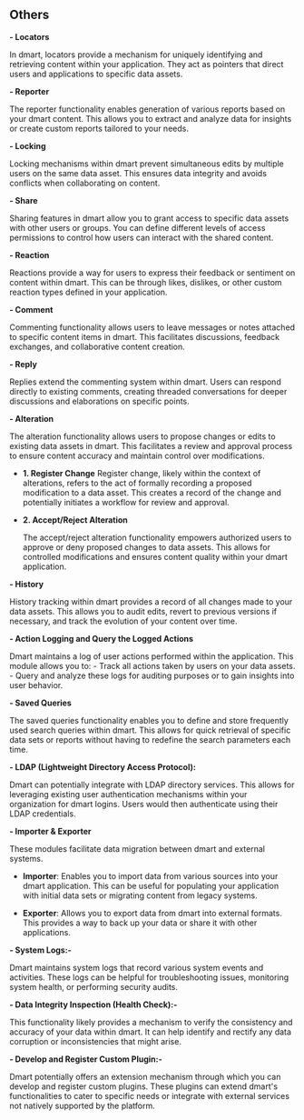 ## Others

**- Locators**

In dmart, locators provide a mechanism for uniquely identifying and retrieving content within your application. They act as pointers that direct users and applications to specific data assets.

**- Reporter**

The reporter functionality enables generation of various reports based on your dmart content. This allows you to extract and analyze data for insights or create custom reports tailored to your needs.

**- Locking**

Locking mechanisms within dmart prevent simultaneous edits by multiple users on the same data asset. This ensures data integrity and avoids conflicts when collaborating on content.

**- Share**

Sharing features in dmart allow you to grant access to specific data assets with other users or groups. You can define different levels of access permissions to control how users can interact with the shared content.

**- Reaction**

Reactions provide a way for users to express their feedback or sentiment on content within dmart. This can be through likes, dislikes, or other custom reaction types defined in your application.

**- Comment**

Commenting functionality allows users to leave messages or notes attached to specific content items in dmart. This facilitates discussions, feedback exchanges, and collaborative content creation.

**- Reply**

Replies extend the commenting system within dmart. Users can respond directly to existing comments, creating threaded conversations for deeper discussions and elaborations on specific points.

**- Alteration**

The alteration functionality allows users to propose changes or edits to existing data assets in dmart. This facilitates a review and approval process to ensure content accuracy and maintain control over modifications.

- **1. Register Change**
  Register change, likely within the context of alterations, refers to
  the act of formally recording a proposed modification to a data
  asset. This creates a record of the change and potentially initiates
  a workflow for review and approval.
- **2. Accept/Reject Alteration**

  The accept/reject alteration functionality empowers authorized users
  to approve or deny proposed changes to data assets. This allows for
  controlled modifications and ensures content quality within your
  dmart application.

**- History**

History tracking within dmart provides a record of all changes made to your data assets. This allows you to audit edits, revert to previous versions if necessary, and track the evolution of your content over time.

**- Action Logging and Query the Logged Actions**

Dmart maintains a log of user actions performed within the application. This module allows you to: - Track all actions taken by users on your data assets. - Query and analyze these logs for auditing purposes or to gain insights into user behavior.

**- Saved Queries**

The saved queries functionality enables you to define and store frequently used search queries within dmart. This allows for quick retrieval of specific data sets or reports without having to redefine the search parameters each time.

**- LDAP (Lightweight Directory Access Protocol):**

Dmart can potentially integrate with LDAP directory services. This allows for leveraging existing user authentication mechanisms within your organization for dmart logins. Users would then authenticate using their LDAP credentials.

**- Importer & Exporter**

These modules facilitate data migration between dmart and external systems.

- **Importer**:
  Enables you to import data from various sources into your dmart application. This can be useful for populating your application
  with initial data sets or migrating content from legacy
  systems.

- **Exporter**:
  Allows you to export data from dmart into external formats. This provides a way to back up your data or share it with other  
   applications.

**- System Logs:-**

Dmart maintains system logs that record various system events and activities. These logs can be helpful for troubleshooting issues, monitoring system health, or performing security audits.

**- Data Integrity Inspection (Health Check):-**

This functionality likely provides a mechanism to verify the consistency and accuracy of your data within dmart. It can help identify and rectify any data corruption or inconsistencies that might arise.

**- Develop and Register Custom Plugin:-**

Dmart potentially offers an extension mechanism through which you can develop and register custom plugins. These plugins can extend dmart's functionalities to cater to specific needs or integrate with external services not natively supported by the platform.
